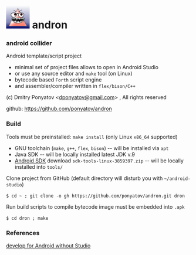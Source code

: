 # ![logo](icon/logo.png)  andron
### android collider

Android template/script project
* minimal set of project files allows to open in Android Studio
* or use any source editor and `make` tool (on Linux)
* bytecode based `Forth` script engine
* and assembler/compiler written in `flex/bison/C++`

(c) Dmitry Ponyatov <<dponyatov@gmail.com>> , All rights reserved

github: https://github.com/ponyatov/andron

### Build

Tools must be preinstalled: `make install` (only Linux `x86_64` supported)
* GNU toolchain (`make`, `g++`, `flex`, `bison`) -- will be installed via `apt`
* Java SDK -- will be locally installed latest JDK v.9
* [Android SDK](https://developer.android.com/studio/index.html#downloads) download `sdk-tools-linux-3859397.zip` -- will be locally installed into `tools/`

Clone project from GitHub (default directory will disturb you with `~/android-studio`)

```
$ cd ~ ; git clone -o gh https://github.com/ponyatov/andron.git dron
```

Run build scripts to compile bytecode image must be embedded into `.apk`
```
$ cd dron ; make

```

### References

[develop for Android without Studio](https://ncona.com/2013/02/introduction-to-android-development-building-an-application-without-an-ide/)